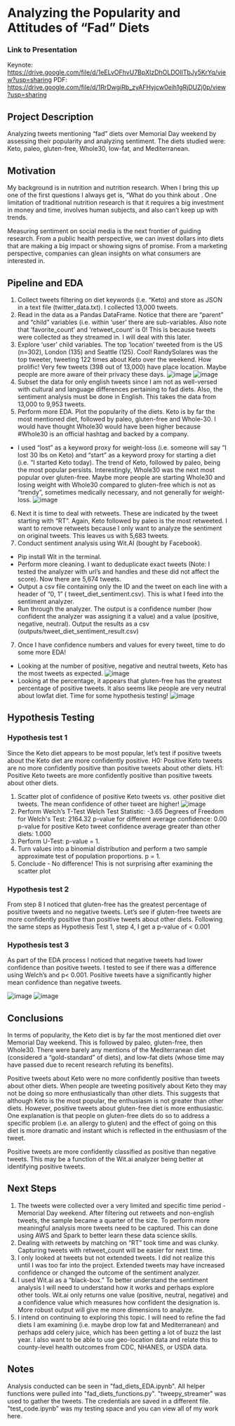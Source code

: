 # Analyzing the Popularity and Attitudes of “Fad” Diets

### Link to Presentation
Keynote: https://drive.google.com/file/d/1eELvOFhvU7BpXIzDhOLDOIlTbJy5KrYq/view?usp=sharing
PDF: https://drive.google.com/file/d/1RrDwgiRb_zyAFHyjcw0eih1gRjDUZj0p/view?usp=sharing

## Project Description
Analyzing tweets mentioning “fad” diets over Memorial Day weekend by assessing their popularity and analyzing sentiment. The diets studied were: Keto, paleo, gluten-free, Whole30, low-fat, and Mediterranean.

## Motivation
My background is in nutrition and nutrition research. When I bring this up one of the first questions I always get is, “What do you think about <insert fad diet>. One limitation of traditional nutrition research is that it requires a big investment in money and time, involves human subjects, and also can’t keep up with trends.

Measuring sentiment on social media is the next frontier of guiding research. From a public health perspective, we can invest dollars into diets that are making a big impact or showing signs of promise. From a marketing perspective, companies can glean insights on what consumers are interested in.

## Pipeline and EDA
1. Collect tweets filtering on diet keywords (i.e. “Keto) and store as JSON in a text file (twitter_data.txt). I collected 13,000 tweets.
2. Read in the data as a Pandas DataFrame. Notice that there are “parent” and “child” variables (i.e. within ‘user’ there are sub-variables. Also note that ‘favorite_count’ and ‘retweet_count’ is 0! This is because tweets were collected as they streamed in. I will deal with this later.
3. Explore ‘user’ child variables. The top ‘location’ tweeted from is the US (n=302), London (135) and Seattle (125). Cool! RandySolares was the top tweeter, tweeting 122 times about Keto over the weekend. How prolific! Very few tweets (398 out of 13,000) have place location. Maybe people are more aware of their privacy these days.
![image](images/top_locations.png)
![image](images/top_users.png)
4. Subset the data for only english tweets since I am not as well-versed with cultural and language differences pertaining to fad diets. Also, the sentiment analysis must be done in English. This takes the data from 13,000 to 9,953 tweets.
5. Perform more EDA. Plot the popularity of the diets. Keto is by far the most mentioned diet, followed by paleo, gluten-free and Whole-30. I would have thought Whole30 would have been higher because #Whole30 is an official hashtag and backed by a company.
  * I used “lost” as a keyword proxy for weight-loss (i.e. someone will say “I lost 30 lbs on Keto) and “start” as a keyword proxy for starting a diet (i.e. “I started Keto today). The trend of Keto, followed by paleo, being the most popular persists. Interestingly, Whole30 was the next most popular over gluten-free. Maybe more people are starting Whole30 and losing weight with Whole30 compared to gluten-free which is not as “trendy”, sometimes medically necessary, and not generally for weight-loss.
![image](images/Popularity_of_fad_diets.png)
6. Next it is time to deal with retweets. These are indicated by the tweet starting with “RT”. Again, Keto followed by paleo is the most retweeted. I want to remove retweets because I only want to analyze the sentiment on original tweets. This leaves us with 5,683 tweets.
7. Conduct sentiment analysis using Wit.AI (bought by Facebook).
  * Pip install Wit in the terminal.
  * Perform more cleaning. I want to deduplicate exact tweets (Note: I tested the analyzer with url’s and handles and these did not affect the score). Now there are 5,674 tweets.
  * Output a csv file containing only the ID and the tweet on each line with a header of “0, 1” ( tweet_diet_sentiment.csv). This is what I feed into the sentiment analyzer.
  * Run through the analyzer. The output is a confidence number (how confident the analyzer was assigning it a value) and a value (positive, negative, neutral). Output the results as a csv (outputs/tweet_diet_sentiment_result.csv)
7. Once I have confidence numbers and values for every tweet, time to do some more EDA!
  * Looking at the number of positive, negative and neutral tweets, Keto has the most tweets as expected.
![image](images/Keto_diet_sentiment.png)
  * Looking at the percentage, it appears that gluten-free has the greatest percentage of positive tweets. It also seems like people are very neutral about lowfat diet. Time for some hypothesis testing!
![image](images/Percent_Values_Tweets_by_Diet.png)

## Hypothesis Testing
### Hypothesis test 1
Since the Keto diet appears to be most popular, let’s test if positive tweets about the Keto diet are more confidently positive. H0: Positive Keto tweets are no more confidently positive than positive tweets about other diets. H1: Positive Keto tweets are more confidently positive than positive tweets about other diets.
1. Scatter plot of confidence of positive Keto tweets vs. other positive diet tweets. The mean confidence of other tweet are higher!
![image](images/Confidence_of_Pos_Keto.png)
2. Perform Welch’s T-Test
Welch Test Statistic: -3.65
Degrees of Freedom for Welch's Test: 2164.32
p-value for different average confidence: 0.00
p-value for positive Keto tweet confidence average greater than other diets: 1.000
3. Perform U-Test: p-value = 1.
4. Turn values into a binomial distribution and perform a two sample approximate test of population proportions. p = 1.
5. Conclude - No difference! This is not surprising after examining the scatter plot

### Hypothesis test 2
From step 8 I noticed that gluten-free has the greatest percentage of positive tweets and no negative tweets. Let’s see if gluten-free tweets are more confidently positive than positive tweets about other diets. Following the same steps as Hypothesis Test 1, step 4, I get a p-value of < 0.001

### Hypothesis test 3
As part of the EDA process I noticed that negative tweets had lower confidence than positive tweets. I tested to see if there was a difference using Welch’s and p< 0.001. Positive tweets have a significantly higher mean confidence than negative tweets.

![image](images/Confidence_box_plots.png)
![image](images/Confidence_of_Pos.png)


## Conclusions
In terms of popularity, the Keto diet is by far the most mentioned diet over Memorial Day weekend. This is followed by paleo, gluten-free, then Whole30. There were barely any mentions of the Mediterranean diet (considered a “gold-standard” of diets), and low-fat diets (whose time may have passed due to recent research refuting its benefits).

Positive tweets about Keto were no more confidently positive than tweets about other diets. When people are tweeting positively about Keto they may not be doing so more enthusiastically than other diets. This suggests that although Keto is the most popular, the enthusiasm is not greater than other diets. However, positive tweets about gluten-free diet is more enthusiastic. One explanation is that people on gluten-free diets do so to address a specific problem (i.e. an allergy to gluten) and the effect of going on this diet is more dramatic and instant which is reflected in the enthusiasm of the tweet.

Positive tweets are more confidently classified as positive than negative tweets. This may be a function of the Wit.ai analyzer being better at identifying positive tweets.

## Next Steps
1. The tweets were collected over a very limited and specific time period - Memorial Day weekend. After filtering out retweets and non-english tweets, the sample became a quarter of the size. To perform more meaningful analysis more tweets need to be captured. This can done using AWS and Spark to better learn these data science skills.  
2. Dealing with retweets by matching on “RT” took time and was clunky. Capturing tweets with retweet_count will be easier for next time.
3. I only looked at tweets but not extended tweets. I did not realize this until I was too far into the project. Extended tweets may have increased confidence or changed the outcome of the sentiment analyzer.
4. I used Wit.ai as a “black-box.” To better understand the sentiment analysis I will need to understand how it works and perhaps explore other tools. Wit.ai only returns one value (positive, neutral, negative) and a confidence value which measures how confident the designation is.  More robust output will give me more dimensions to analyze.
5. I intend on continuing to exploring this topic. I will need to refine the fad diets I am examining (i.e. maybe drop low fat and Mediterranean) and perhaps add celery juice, which has been getting a lot of buzz the last year. I also want to be able to use geo-location data and relate this to county-level health outcomes from CDC, NHANES, or USDA data.

## Notes
Analysis conducted can be seen in "fad_diets_EDA.ipynb". All helper functions were pulled into "fad_diets_functions.py". "tweepy_streamer" was used to gather the tweets. The credentials are saved in a different file. "test_code.ipynb" was my testing space and you can view all of my work here.
